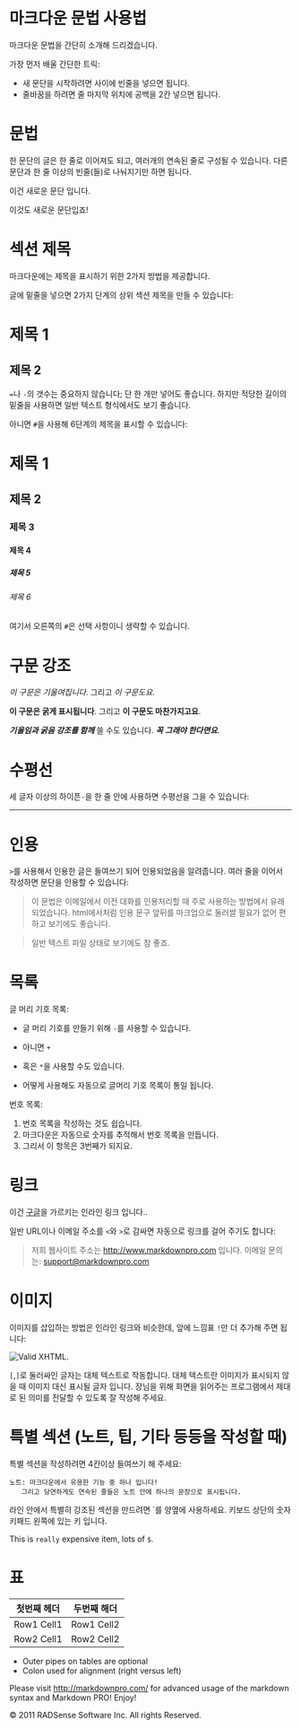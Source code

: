 ﻿마크다운 문법 사용법
=========================

마크다운 문법을 간단히 소개해 드리겠습니다.
  
가장 먼저 배울 간단한 트릭:

- 새 문단을 시작하려면 사이에 빈줄을 넣으면 됩니다.
- 줄바꿈을 하려면 줄 마지막 위치에 공백을 2칸 넣으면 됩니다.

문법
===

한 문단의 글은 한 줄로 이어져도 되고, 여러개의 연속된 줄로 구성될 수 있습니다.
다른 문단과 한 줄 이상의 빈줄(들)로 나눠지기만 하면 됩니다.

이건 새로운 문단 입니다.

이것도 새로운 문단입죠!

섹션 제목
================

마크다운에는 제목을 표시하기 위한 2가지 방법을 제공합니다.

글에 밑줄을 넣으면 2가지 단계의 상위 섹션 제목을 만들 수 있습니다:

제목 1
========

제목 2
--------

`=`나 `-`의 갯수는 중요하지 않습니다; 단 한 개만 넣어도 좋습니다. 하지만  적당한 길이의 밑줄을 사용하면 일반 텍스트 형식에서도 보기 좋습니다. 

아니면 `#`을 사용해 6단계의 제목을 표시할 수 있습니다:

# 제목 1 #
## 제목 2 ##
### 제목 3 ###
#### 제목 4 ####
##### 제목 5 #####
###### 제목 6 ######

여기서 오른쪽의 `#`은 선택 사항이니 생략할 수 있습니다.
  

구문 강조  
======


*이 구문은 기울여집니다*. 그리고 _이 구문도요_.  

**이 구문은 굵게 표시됩니다**. 그리고 __이 구문도 마찬가지고요__.

***기울임과 굵음 강조를 함께*** 쓸 수도 있습니다. ___꼭 그래야 한다면요___.



수평선
====

세 글자 이상의 하이픈`-`을 한 줄 안에 사용하면 수평선을 그을 수 있습니다:

---


인용
===========

`>`를 사용해서 인용한 글은 들여쓰기 되어 인용되었음을 알려줍니다. 여러 줄을 이어서 작성하면 문단을 인용할 수 있습니다:

> 이 문법은 이메일에서 이전 대화를 인용처리할 때 주로 사용하는 방법에서
> 유래 되었습니다. html에서처럼 인용 문구 앞뒤를 마크업으로 둘러쌀 
> 필요가 없어 편하고 보기에도 좋습니다.

> 일반 텍스트 파일 상태로 보기에도 참 좋죠.



목록
=====

글 머리 기호 목록:

- 글 머리 기호를 만들기 위해 `-`를 사용할 수 있습니다.
+ 아니면 `+`
* 혹은 `*`을 사용할 수도 있습니다.
- 어떻게 사용해도 자동으로 글머리 기호 목록이 통일 됩니다.

번호 목록:

1. 번호 목록을 작성하는 것도 쉽습니다.
2. 마크다운은 자동으로 숫자를 추적해서 번호 목록을 만듭니다.
7. 그리서 이 항목은 3번째가 되지요.

링크
=====

이건 [구글](http://www.google.com/)을 가르키는 인라인 링크 입니다..

일반 URL이나 이메일 주소를 `<`와 `>`로 감싸면 자동으로 링크를 걸어 주기도 합니다:

> 저희 웹사이트 주소는 <http://www.markdownpro.com> 입니다.
> 이메일 문의는: <support@markdownpro.com>


이미지
======

이미지를 삽입하는 방법은 인라인 링크와 비슷한데, 앞에 느낌표 `!`만 더 추가해 주면 됩니다:

![Valid XHTML](http://w3.org/Icons/valid-xhtml10).

`[`,`]`로 둘러싸인 글자는 대체 텍스트로 작동합니다. 대체 텍스트란 이미지가 표시되지 않을 때 이미지 대신 표시될 글자 입니다. 장님을 위해 화면을 읽어주는 프로그램에서 제대로 된 의미를 전달할 수 있도록 잘 작성해 주세요.

특별 섹션 (노트, 팁, 기타 등등을 작성할 때)
===================================

특별 섹션을 작성하려면 4칸이상 들여쓰기 해 주세요:

    노트: 마크다운에서 유용한 기능 중 하나 입니다! 
       그리고 당연하게도 연속된 줄들은 노트 안에 하나의 문장으로 표시됩니다.


라인 안에서 특별히 강조된 섹션을 만드려면 `를 양옆에 사용하세요. 키보드 상단의 숫자키패드 왼쪽에 있는 키 입니다.

This is `really` expensive item, lots of `$`.


표
==


 첫번째 헤더      | 두번째 해더
 ------------- | ------------- 
 Row1 Cell1    | Row1 Cell2    
 Row2 Cell1    | Row2 Cell2    


* Outer pipes on tables are optional
* Colon used for alignment (right versus left)

Please visit <http://markdownpro.com/> for advanced usage of the markdown syntax and Markdown PRO! Enjoy!

&copy; 2011 RADSense Software Inc. All rights Reserved. 